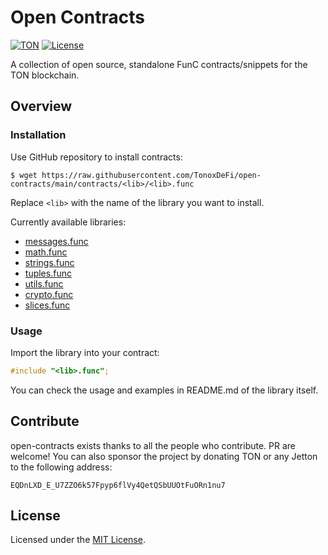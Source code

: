 # Open Contracts
[![TON](https://img.shields.io/badge/based%20on-TON-blue)](https://ton.org/)
[![License](https://img.shields.io/badge/license-GPL--3.0-brightgreen)](https://opensource.org/licenses/GPL-3.0)

A collection of open source, standalone FunC contracts/snippets for the TON blockchain.

## Overview
### Installation
Use GitHub repository to install contracts:
```
$ wget https://raw.githubusercontent.com/TonoxDeFi/open-contracts/main/contracts/<lib>/<lib>.func
```
Replace `<lib>` with the name of the library you want to install.

Currently available libraries:
- [messages.func](contracts/messages/README.md)
- [math.func](contracts/math/README.md)
- [strings.func](contracts/strings/README.md)
- [tuples.func](contracts/tuples/README.md)
- [utils.func](contracts/utils/README.md)
- [crypto.func](contracts/crypto/README.md)
- [slices.func](contracts/slices/README.md)

### Usage
Import the library into your contract:
```c
#include "<lib>.func";
```
You can check the usage and examples in README.md of the library itself.

## Contribute
open-contracts exists thanks to all the people who contribute. PR are welcome!
You can also sponsor the project by donating TON or any Jetton to the following address:
```
EQDnLXD_E_U7ZZO6k57Fpyp6flVy4QetQSbUUOtFuORn1nu7
```
## License
Licensed under the [MIT License](LICENSE).
